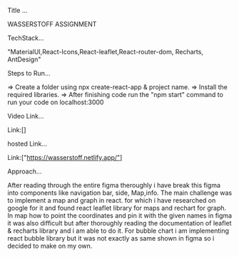 Title ...

WASSERSTOFF ASSIGNMENT


TechStack...

"MaterialUI,React-Icons,React-leaflet,React-router-dom, Recharts, AntDesign"

Steps to Run...

=> Create a folder using npx create-react-app & project name.
=> Install the required libraries.
=> After finishing code run the "npm start" command to run your code on localhost:3000

Video Link...

Link:[]

hosted Link...

Link:["https://wasserstoff.netlify.app/"]


Approach...

After reading through the entire figma theroughly i have break this figma into components like navigation bar, side, Map,info. The main challenge was to implement a map and graph in react. for which i have researched on google for it and found react leaflet library for maps and rechart for graph. In map how to point the coordinates and pin it  with the given names in figma it was also difficult but after thoroughly reading the documentation of leaflet & recharts library and i am able to do it. For bubble chart i am implementing react bubble library but it was not exactly as same shown in figma so i decided to make on my own. 
